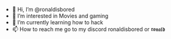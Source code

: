 - 👋 Hi, I’m @ronaldisbored
- 👀 I’m interested in Movies and gaming
- 🌱 I’m currently learning how to hack
- 📫 How to reach me go to my discord ronaldisbored or 𝖗𝖔𝖓𝖆𝖑𝖉


